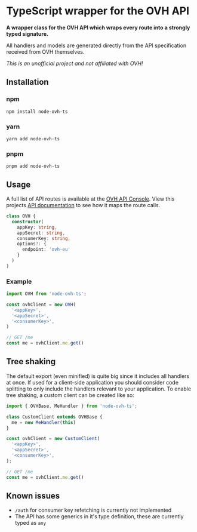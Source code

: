 # TypeScript wrapper for the OVH API
**A wrapper class for the OVH API which wraps every route into a strongly typed signature.**

All handlers and models are generated directly from the API specification received from OVH themselves.

*This is an unofficial project and not affiliated with OVH!*

## Installation
### npm
```
npm install node-ovh-ts
```

### yarn
```
yarn add node-ovh-ts
```

### pnpm
```
pnpm add node-ovh-ts
```

## Usage
A full list of API routes is available at the [OVH API Console](https://api.ovh.com/console/). View this projects [API documentation](./DOCS.md) to see how it maps the route calls.

```ts
class OVH {
  constructor(
    appKey: string,
    appSecret: string,
    consumerKey: string,
    options?: {
      endpoint: 'ovh-eu'
    }
  )
)
```

### Example
```ts
import OVH from 'node-ovh-ts';

const ovhClient = new OVH(
  '<appKey>',
  '<appSecret>',
  '<consumerKey>',
)

// GET /me
const me = ovhClient.me.get()
```

## Tree shaking

The default export (even minified) is quite big since it includes all handlers at once. If used for a client-side application you should consider code splitting to only include the handlers relevant to your application. To enable tree shaking, a custom client can be created like so:
```ts
import { OVHBase, MeHandler } from 'node-ovh-ts';

class CustomClient extends OVHBase {
  me = new MeHandler(this)
}

const ovhClient = new CustomClient(
  '<appKey>',
  '<appSecret>',
  '<consumerKey>',
);

// GET /me
const me = ovhClient.me.get()
```


## Known issues

* `/auth` for consumer key refetching is currently not implemented
* The API has some generics in it's type definition, these are currently typed as `any`